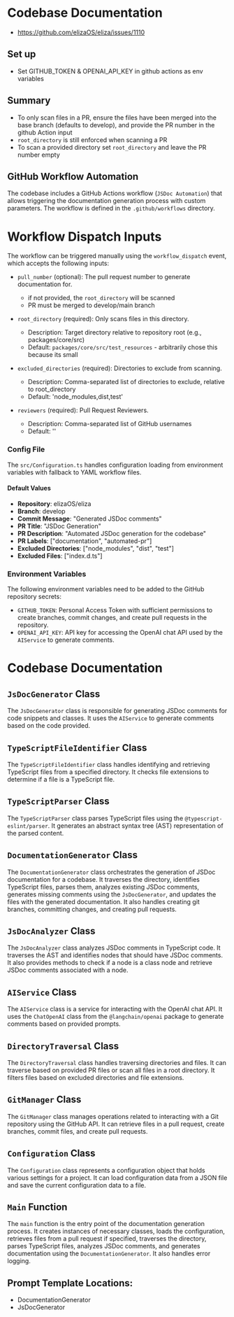 # Codebase Documentation

- https://github.com/elizaOS/eliza/issues/1110

## Set up

- Set GITHUB_TOKEN & OPENAI_API_KEY in github actions as env variables

## Summary

- To only scan files in a PR, ensure the files have been merged into the base branch (defaults to develop), and provide the PR number in the github Action input
- `root_directory` is still enforced when scanning a PR
- To scan a provided directory set `root_directory` and leave the PR number empty

## GitHub Workflow Automation

The codebase includes a GitHub Actions workflow (`JSDoc Automation`) that allows triggering the documentation generation process with custom parameters. The workflow is defined in the `.github/workflows` directory.

# Workflow Dispatch Inputs

The workflow can be triggered manually using the `workflow_dispatch` event, which accepts the following inputs:

- `pull_number` (optional): The pull request number to generate documentation for.

  - if not provided, the `root_directory` will be scanned
  - PR must be merged to develop/main branch

- `root_directory` (required): Only scans files in this directory.

  - Description: Target directory relative to repository root (e.g., packages/core/src)
  - Default: `packages/core/src/test_resources` - arbitrarily chose this because its small

- `excluded_directories` (required): Directories to exclude from scanning.

  - Description: Comma-separated list of directories to exclude, relative to root_directory
  - Default: 'node_modules,dist,test'

- `reviewers` (required): Pull Request Reviewers.
  - Description: Comma-separated list of GitHub usernames
  - Default: ''

### Config File

The `src/Configuration.ts` handles configuration loading from environment variables with fallback to YAML workflow files.

#### Default Values

- **Repository**: elizaOS/eliza
- **Branch**: develop
- **Commit Message**: "Generated JSDoc comments"
- **PR Title**: "JSDoc Generation"
- **PR Description**: "Automated JSDoc generation for the codebase"
- **PR Labels**: ["documentation", "automated-pr"]
- **Excluded Directories**: ["node_modules", "dist", "test"]
- **Excluded Files**: ["index.d.ts"]

### Environment Variables

The following environment variables need to be added to the GitHub repository secrets:

- `GITHUB_TOKEN`: Personal Access Token with sufficient permissions to create branches, commit changes, and create pull requests in the repository.
- `OPENAI_API_KEY`: API key for accessing the OpenAI chat API used by the `AIService` to generate comments.

# Codebase Documentation

## `JsDocGenerator` Class

The `JsDocGenerator` class is responsible for generating JSDoc comments for code snippets and classes. It uses the `AIService` to generate comments based on the code provided.

## `TypeScriptFileIdentifier` Class

The `TypeScriptFileIdentifier` class handles identifying and retrieving TypeScript files from a specified directory. It checks file extensions to determine if a file is a TypeScript file.

## `TypeScriptParser` Class

The `TypeScriptParser` class parses TypeScript files using the `@typescript-eslint/parser`. It generates an abstract syntax tree (AST) representation of the parsed content.

## `DocumentationGenerator` Class

The `DocumentationGenerator` class orchestrates the generation of JSDoc documentation for a codebase. It traverses the directory, identifies TypeScript files, parses them, analyzes existing JSDoc comments, generates missing comments using the `JsDocGenerator`, and updates the files with the generated documentation. It also handles creating git branches, committing changes, and creating pull requests.

## `JsDocAnalyzer` Class

The `JsDocAnalyzer` class analyzes JSDoc comments in TypeScript code. It traverses the AST and identifies nodes that should have JSDoc comments. It also provides methods to check if a node is a class node and retrieve JSDoc comments associated with a node.

## `AIService` Class

The `AIService` class is a service for interacting with the OpenAI chat API. It uses the `ChatOpenAI` class from the `@langchain/openai` package to generate comments based on provided prompts.

## `DirectoryTraversal` Class

The `DirectoryTraversal` class handles traversing directories and files. It can traverse based on provided PR files or scan all files in a root directory. It filters files based on excluded directories and file extensions.

## `GitManager` Class

The `GitManager` class manages operations related to interacting with a Git repository using the GitHub API. It can retrieve files in a pull request, create branches, commit files, and create pull requests.

## `Configuration` Class

The `Configuration` class represents a configuration object that holds various settings for a project. It can load configuration data from a JSON file and save the current configuration data to a file.

## `Main` Function

The `main` function is the entry point of the documentation generation process. It creates instances of necessary classes, loads the configuration, retrieves files from a pull request if specified, traverses the directory, parses TypeScript files, analyzes JSDoc comments, and generates documentation using the `DocumentationGenerator`. It also handles error logging.

## Prompt Template Locations:

- DocumentationGenerator
- JsDocGenerator
